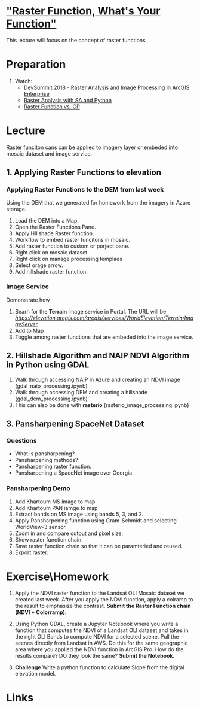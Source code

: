 # ["Raster Function, What's Your Function"](https://www.youtube.com/watch?v=RPoBE-E8VOc)
This lecture will focus on the concept of raster functions

# Preparation
1. Watch:
    - [DevSummit 2018 - Raster Analysis and Image Processing in ArcGIS Enterprise](https://www.esri.com/videos/watch?videoid=zgL7pcQgMbk) 
    - [Raster Analysis with SA and Python](https://www.esri.com/videos/watch?videoid=1jx5uRwLld8)
    - [Raster Function vs. GP](https://www.youtube.com/watch?v=a-lC8_0EyXU)

# Lecture
Raster funciton cans can be applied to imagery layer or embeded into mosaic dataset and image service.
## 1. Applying Raster Functions to elevation
### Applying Raster Functions to the DEM from last week
Using the DEM that we generated for homework from the imagery in Azure storage.
1. Load the DEM into a Map.
2. Open the Raster Functions Pane.
3. Apply Hillshade Raster function.
4. Workflow to embed raster funcitons in mosaic.
5. Add raster function to custom or porject pane.
6. Right click on mosaic dataset.
7. Right click on manage processing templaes
8. Select orage arrow.
9. Add hillshade raster function.

### Image Service
Demonstrate how
1. Searh for the **Terrain** image service in Portal. The URL will be *https://elevation.arcgis.com/arcgis/services/WorldElevation/Terrain/ImageServer*
2. Add to Map
3. Toggle among raster functions that are embeded into the image service.

## 2. Hillshade Algorithm and NAIP NDVI Algorithm in Python using GDAL
1. Walk through accessing NAIP in Azure and creating an NDVI image (gdal_naip_processing.ipynb)
2. Walk through accessing DEM and creating a hillshade (gdal_dem_processing.ipynb)
3. This can also be done with **rasterio** (rasterio_image_processing.ipynb)

## 3. Pansharpening SpaceNet Dataset
### Questions
- What is pansharpening?
- Pansharpening methods?
- Pansharpening raster function.
- Pansharpening a SpaceNet image over Georgia.

### Pansharpening Demo
1. Add Khartoum MS image to map
2. Add Khartoum PAN iamge to map
3. Extract bands on MS image using bands 5, 3, and 2.
4. Apply Pansharpening function using Gram-Schmidt and selecting WorldView-3 sensor.
5. Zoom in and compare output and pixel size.
6. Show raster function chain.
7. Save raster function chain so that it can be paramteried and reused.
8. Export raster.

# Exercise\Homework
1. Apply the NDVI raster function to the Landsat OLI Mosaic dataset we created last week. After you apply the NDVI function, apply a colramp to the result to emphasize the contrast. **Submit the Raster Function chain (NDVI + Colorramp).**

2. Using Python GDAL, create a Jupyter Notebook where you write a function that computes the NDVI of a Landsat OLI dataset and takes in the right OLI Bands to compute NDVI for a selected scene. Pull the scenes directly from Landsat in AWS. Do this for the same geographic area where you applied the NDVI function in ArcGIS Pro. How do the results compare? DO they look the same? **Submit the Notebook.**

3. **Challenge** Write a python function to calculate Slope from the digital elevation model.

# Links
